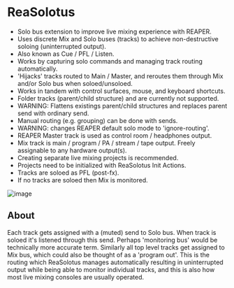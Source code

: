 # ReaSolotus
* Solo bus extension to improve live mixing experience with REAPER.
* Uses discrete Mix and Solo buses (tracks) to achieve non-destructive soloing (uninterrupted output).
* Also known as Cue / PFL / Listen.
* Works by capturing solo commands and managing track routing automatically.
* 'Hijacks' tracks routed to Main / Master, and reroutes them through Mix and/or Solo bus when soloed/unsoloed.
* Works in tandem with control surfaces, mouse, and keyboard shortcuts.
* Folder tracks (parent/child structure) and are currently not supported.
* WARNING: Flattens existings parent/child structures and replaces parent send with ordinary send.
* Manual routing (e.g. grouping) can be done with sends.
* WARNING: changes REAPER default solo mode to 'ignore-routing'.
* REAPER Master track is used as control room / headphones output.
* Mix track is main / program / PA / stream / tape output. Freely assignable to any hardware output(s).
* Creating separate live mixing projects is recommended.
* Projects need to be initialized with ReaSolotus Init Actions.
* Tracks are soloed as PFL (post-fx).
* If no tracks are soloed then Mix is monitored.

![image](https://i.imgur.com/jSFMUHN.gif)

## About
Each track gets assigned with a (muted) send to Solo bus. When track is soloed it's listened through this send. Perhaps 'monitoring bus' would be technically more accurate term. Similarly all top level tracks get assigned to Mix bus, which could also be thought of as a 'program out'. This is the routing which ReaSolotus manages automatically resulting in uninterrupted output while being able to monitor individual tracks, and this is also how most live mixing consoles are usually operated.
